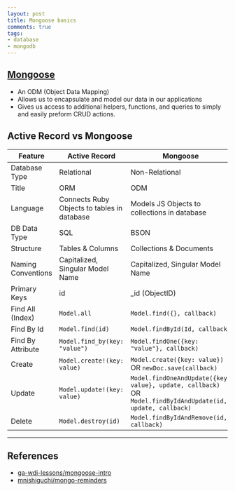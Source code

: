 ```yaml
---
layout: post
title: Mongoose basics
comments: true
tags:
- database
- mongodb
---
```




## [Mongoose](http://mongoosejs.com/)
- An ODM (Object Data Mapping)
- Allows us to encapsulate and model our data in our applications
- Gives us access to additional helpers, functions, and queries to simply and easily preform CRUD actions.


## Active Record vs Mongoose

| Feature   | Active Record | Mongoose|
|---------|---------------|---------|
| Database Type| Relational | Non-Relational|
| Title | ORM | ODM |
|Language|Connects Ruby Objects to tables in database| Models JS Objects to collections in database|
|DB Data Type| SQL| BSON|
|Structure| Tables & Columns| Collections & Documents|
| Naming Conventions| Capitalized, Singular Model Name| Capitalized, Singular Model Name|
|Primary Keys| id | _id (ObjectID)|
|Find All (Index)| `Model.all` | `Model.find({}, callback)`|
|Find By Id| `Model.find(id)`|`Model.findById(Id, callback)`|
|Find By Attribute| `Model.find_by(key: "value")`| `Model.findOne({key: "value"}, callback)`|
|Create| `Model.create!(key: value)` | `Model.create({key: value})` OR `newDoc.save(callback)`|
|Update| `Model.update!(key: value)` | `Model.findOneAndUpdate({key: value}, update, callback)` OR `Model.findByIdAndUpdate(id, update, callback)`|
|Delete| `Model.destroy(id)`| `Model.findByIdAndRemove(id, callback)` |

---

## References

- [ga-wdi-lessons/mongoose-intro](https://github.com/ga-wdi-lessons/mongoose-intro)
- [mnishiguchi/mongo-reminders](https://github.com/mnishiguchi/mongo-reminders)
